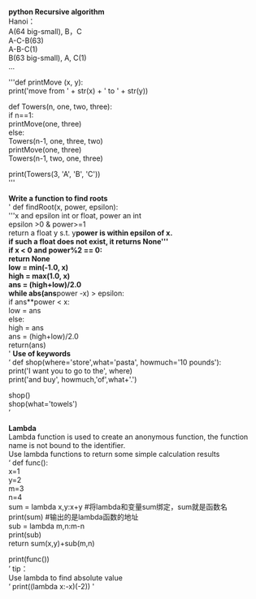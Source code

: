 **python Recursive algorithm** <br/>
Hanoi：<br/>
A(64 big-small), B，C<br/>
A-C-B(63)<br/>
A-B-C(1)<br/>
B(63 big-small), A, C(1)<br/>
...<br/>

'''def printMove (x, y):<br/>
    print('move from ' + str(x) +  ' to '  + str(y))<br/>

def Towers(n, one, two, three):<br/>
    if n==1:<br/>
        printMove(one, three)<br/>
    else:<br/>
       Towers(n-1, one, three, two)<br/>
       printMove(one, three)<br/>
       Towers(n-1, two, one, three)<br/>

print(Towers(3, 'A', 'B', 'C'))<br/>
'''

**Write a function to find roots**<br/>
'
def findRoot(x, power, epsilon):<br/>
    '''x and epsilon int or float, power an int<br/>
    epsilon >0 & power>=1<br/>
    return a float y s.t. y**power is within epsilon of x.<br/>
    if such a float does not exist, it returns None'''<br/>
    if x < 0 and power%2 == 0:<br/>
        return None<br/>
    low = min(-1.0, x)<br/>
    high = max(1.0, x)<br/>
    ans = (high+low)/2.0<br/>
    while abs(ans**power -x) > epsilon:<br/>
       if ans**power < x:<br/>
           low = ans<br/>
       else:<br/>
           high = ans<br/>
       ans = (high+low)/2.0<br/>
    return(ans)<br/>
'
**Use of keywords**<br/>
‘
def shop(where='store',what='pasta', howmuch='10 pounds'):<br/>
    print('I want you to go to the', where)<br/>
    print('and buy', howmuch,'of',what+'.')<br/>

shop()<br/>
shop(what='towels')<br/>
’

**Lambda**<br/>
Lambda function is used to create an anonymous function, the function name is not bound to the identifier.<br/>
Use lambda functions to return some simple calculation results<br/>
‘
def func():<br/>
    x=1<br/>
    y=2<br/>
    m=3<br/>
    n=4<br/>
    sum = lambda x,y:x+y #将lambda和变量sum绑定，sum就是函数名<br/>
    print(sum)  #输出的是lambda函数的地址<br/>
    sub = lambda m,n:m-n<br/>
    print(sub)<br/>
    return sum(x,y)+sub(m,n)<br/>

print(func())<br/>
’
tip：<br/>
Use lambda to find absolute value<br/>
‘
print((lambda x:-x)(-2))
'

